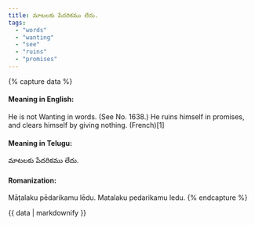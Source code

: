 ```yaml
---
title: మాటలకు పేదరికము లేదు.
tags:
  - "words"
  - "wanting"
  - "see"
  - "ruins"
  - "promises"
---
```


{% capture data %}
#### Meaning in English:
He is not Wanting in words.
(See No. 1638.)
He ruins himself in promises, and clears himself by giving nothing. (French)[1]

#### Meaning in Telugu:
మాటలకు పేదరికము లేదు.

#### Romanization:
Māṭalaku pēdarikamu lēdu.
Matalaku pedarikamu ledu.
{% endcapture %}

{{ data | markdownify }}

